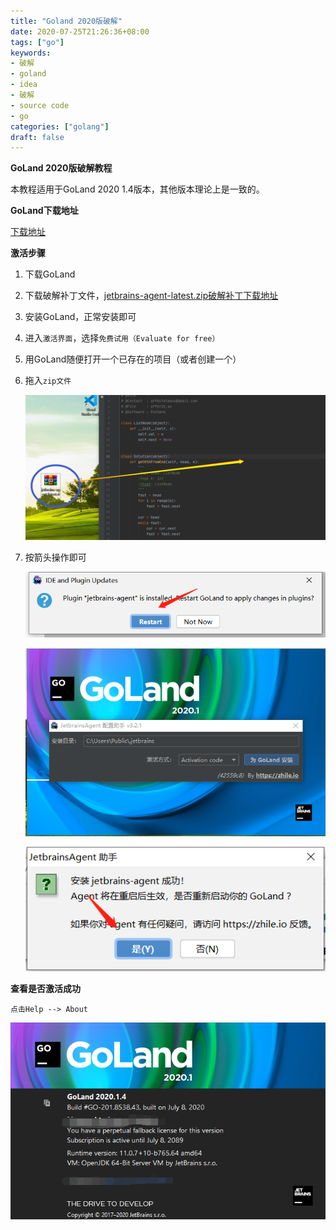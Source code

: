 ```yaml
---
title: "Goland 2020版破解"
date: 2020-07-25T21:26:36+08:00
tags: ["go"]
keywords: 
- 破解
- goland
- idea
- 破解
- source code
- go
categories: ["golang"]
draft: false
---
```


**GoLand 2020版破解教程**

本教程适用于GoLand 2020 1.4版本，其他版本理论上是一致的。



**GoLand下载地址**

[下载地址](https://www.jetbrains.com/go/download/#section=windows)



**激活步骤**

1. 下载GoLand

2. 下载破解补丁文件，[jetbrains-agent-latest.zip破解补丁下载地址](https://github.com/affectalways/affectalways.github.io/blob/master/repository/jetbrains-agent-latest.zip)

3. 安装GoLand，正常安装即可

4. 进入`激活界面`，选择`免费试用（Evaluate for free）`

5. 用GoLand随便打开一个已存在的项目（或者创建一个）

6. 拖入`zip文件`

   ![破解补丁](https://github.com/affectalways/affectalways.github.io/blob/master/images/go/goland01.png?raw=true)

7. 按箭头操作即可

   ![](https://github.com/affectalways/affectalways.github.io/blob/master/images/go/goland02.png?raw=true)

   ![](https://github.com/affectalways/affectalways.github.io/blob/master/images/go/goland03.png?raw=true)

   ![](https://github.com/affectalways/affectalways.github.io/blob/master/images/go/goland04.png?raw=true)



**查看是否激活成功**

```
点击Help --> About
```

![](https://github.com/affectalways/affectalways.github.io/blob/master/images/go/goland05.png?raw=true)